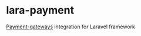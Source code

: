 # lara-payment
[Payment-gateways](http://github.com/laratalks/payment-gateways) integration for Laravel framework
